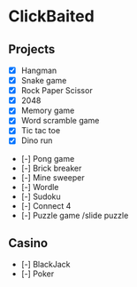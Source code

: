 # ClickBaited
## Projects
- [x] Hangman
- [x] Snake game
- [x] Rock Paper Scissor
- [x] 2048
- [x] Memory game
- [x] Word scramble game
- [x] Tic tac toe
- [x] Dino run
- [-] Pong game
- [-] Brick breaker
- [-] Mine sweeper
- [-] Wordle
- [-] Sudoku
- [-] Connect 4
- [-] Puzzle game /slide puzzle

## Casino
- [-] BlackJack
- [-] Poker